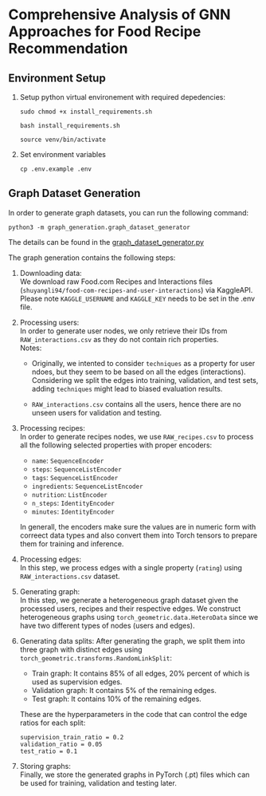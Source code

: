 # Comprehensive Analysis of GNN Approaches for Food Recipe Recommendation

## Environment Setup
1) Setup python virtual environement with required depedencies:
    ```
    sudo chmod +x install_requirements.sh

    bash install_requirements.sh

    source venv/bin/activate
    ```

2) Set environment variables
    ```
    cp .env.example .env
    ```

## Graph Dataset Generation
In order to generate graph datasets, you can run the following command:
```
python3 -m graph_generation.graph_dataset_generator
``` 

The details can be found in the [graph_dataset_generator.py](./graph_generation/graph_dataset_generator.py)


The graph generation contains the following steps:  
1. Downloading data:  
    We download raw Food.com Recipes and Interactions files (`shuyangli94/food-com-recipes-and-user-interactions`) via KaggleAPI.  
    Please note `KAGGLE_USERNAME` and `KAGGLE_KEY` needs to be set in the .env file.

2. Processing users:  
    In order to generate user nodes, we only retrieve their IDs from `RAW_interactions.csv` as they do not contain rich properties.  
    Notes:
    - Originally, we intented to consider `techniques` as a property for user ndoes, but they seem to be based on all the edges (interactions). Considering we split the edges into training, validation, and test sets, adding `techniques` might lead to biased evaluation results.

    - `RAW_interactions.csv` contains all the users, hence there are no unseen users for validation and testing.

3. Processing recipes:   
    In order to generate recipes nodes, we use `RAW_recipes.csv` to process all the following selected properties with proper encoders:
    - `name`: `SequenceEncoder`
    - `steps`: `SequenceListEncoder`
    - `tags`: `SequenceListEncoder`
    - `ingredients`: `SequenceListEncoder`
    - `nutrition`: `ListEncoder`
    - `n_steps`: `IdentityEncoder`
    - `minutes`: `IdentityEncoder`  

    In generall, the encoders make sure the values are in numeric form with correect data types and also convert them into Torch tensors to prepare them for training and inference.

4. Processing edges:  
    In this step, we process edges with a single property (`rating`) using `RAW_interactions.csv` dataset.

5. Generating graph:  
    In this step, we generate a heterogeneous graph dataset given the processed users, recipes and their respective edges.
    We construct heterogeneous graphs using `torch_geometric.data.HeteroData` since we have two different types of nodes (users and edges).

6. Generating data splits:
    After generating the graph, we split them into three graph with distinct edges using `torch_geometric.transforms.RandomLinkSplit`:
    - Train graph: It contains 85% of all edges, 20% percent of which is used as supervision edges.
    - Validation graph: It contains 5% of the remaining edges.
    - Test graph: It contains 10% of the remaining edges.  

    These are the hyperparameters in the code that can control the edge ratios for each split:
    ```
    supervision_train_ratio = 0.2
    validation_ratio = 0.05
    test_ratio = 0.1
    ```

6. Storing graphs:  
    Finally, we store the generated graphs in PyTorch (.pt) files which can be used for training, validation and testing later. 
